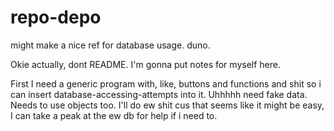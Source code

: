 # repo-depo
might make a nice ref for database usage. duno.

Okie actually, dont README. I'm gonna put notes for myself here.

First I need a generic program with, like, buttons and functions and shit so i can insert database-accessing-attempts into it.
Uhhhhh need fake data. Needs to use objects too. I'll do ew shit cus that seems like it might be easy, I can take a peak at the ew db for help if i need to.